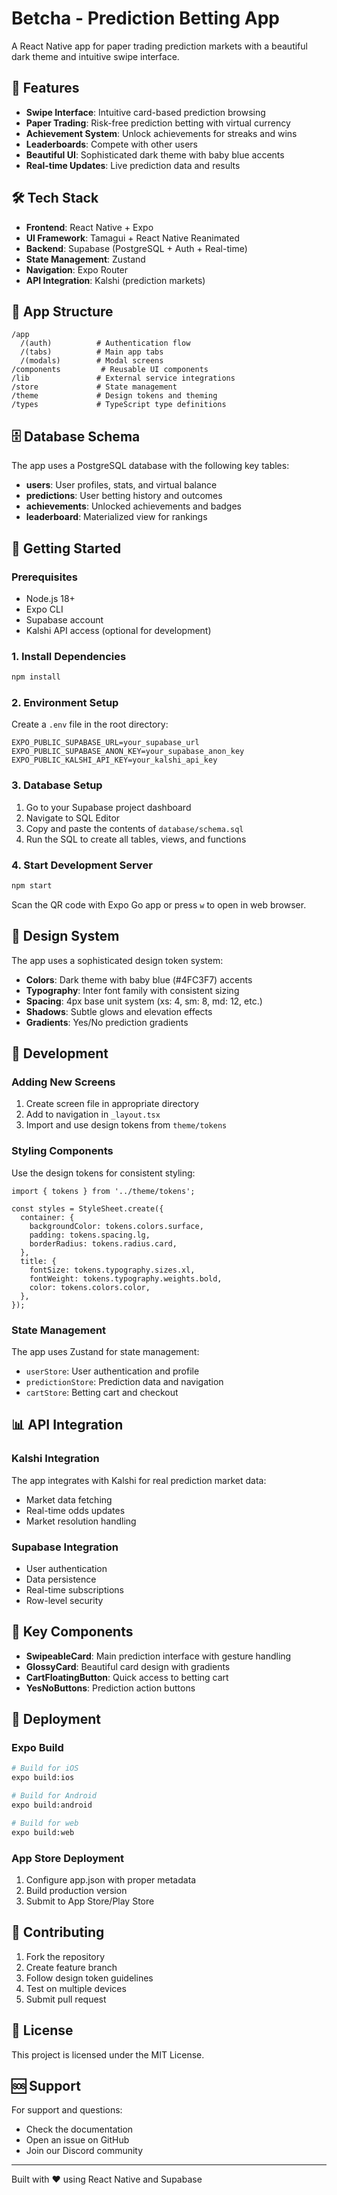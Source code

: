 # Betcha - Prediction Betting App

A React Native app for paper trading prediction markets with a beautiful dark theme and intuitive swipe interface.

## 🚀 Features

- **Swipe Interface**: Intuitive card-based prediction browsing
- **Paper Trading**: Risk-free prediction betting with virtual currency
- **Achievement System**: Unlock achievements for streaks and wins
- **Leaderboards**: Compete with other users
- **Beautiful UI**: Sophisticated dark theme with baby blue accents
- **Real-time Updates**: Live prediction data and results

## 🛠 Tech Stack

- **Frontend**: React Native + Expo
- **UI Framework**: Tamagui + React Native Reanimated
- **Backend**: Supabase (PostgreSQL + Auth + Real-time)
- **State Management**: Zustand
- **Navigation**: Expo Router
- **API Integration**: Kalshi (prediction markets)

## 📱 App Structure

```
/app
  /(auth)          # Authentication flow
  /(tabs)          # Main app tabs
  /(modals)        # Modal screens
/components         # Reusable UI components
/lib               # External service integrations
/store             # State management
/theme             # Design tokens and theming
/types             # TypeScript type definitions
```

## 🗄 Database Schema

The app uses a PostgreSQL database with the following key tables:

- **users**: User profiles, stats, and virtual balance
- **predictions**: User betting history and outcomes
- **achievements**: Unlocked achievements and badges
- **leaderboard**: Materialized view for rankings

## 🚀 Getting Started

### Prerequisites

- Node.js 18+ 
- Expo CLI
- Supabase account
- Kalshi API access (optional for development)

### 1. Install Dependencies

```bash
npm install
```

### 2. Environment Setup

Create a `.env` file in the root directory:

```env
EXPO_PUBLIC_SUPABASE_URL=your_supabase_url
EXPO_PUBLIC_SUPABASE_ANON_KEY=your_supabase_anon_key
EXPO_PUBLIC_KALSHI_API_KEY=your_kalshi_api_key
```

### 3. Database Setup

1. Go to your Supabase project dashboard
2. Navigate to SQL Editor
3. Copy and paste the contents of `database/schema.sql`
4. Run the SQL to create all tables, views, and functions

### 4. Start Development Server

```bash
npm start
```

Scan the QR code with Expo Go app or press `w` to open in web browser.

## 🎨 Design System

The app uses a sophisticated design token system:

- **Colors**: Dark theme with baby blue (#4FC3F7) accents
- **Typography**: Inter font family with consistent sizing
- **Spacing**: 4px base unit system (xs: 4, sm: 8, md: 12, etc.)
- **Shadows**: Subtle glows and elevation effects
- **Gradients**: Yes/No prediction gradients

## 🔧 Development

### Adding New Screens

1. Create screen file in appropriate directory
2. Add to navigation in `_layout.tsx`
3. Import and use design tokens from `theme/tokens`

### Styling Components

Use the design tokens for consistent styling:

```tsx
import { tokens } from '../theme/tokens';

const styles = StyleSheet.create({
  container: {
    backgroundColor: tokens.colors.surface,
    padding: tokens.spacing.lg,
    borderRadius: tokens.radius.card,
  },
  title: {
    fontSize: tokens.typography.sizes.xl,
    fontWeight: tokens.typography.weights.bold,
    color: tokens.colors.color,
  },
});
```

### State Management

The app uses Zustand for state management:

- `userStore`: User authentication and profile
- `predictionStore`: Prediction data and navigation
- `cartStore`: Betting cart and checkout

## 📊 API Integration

### Kalshi Integration

The app integrates with Kalshi for real prediction market data:

- Market data fetching
- Real-time odds updates
- Market resolution handling

### Supabase Integration

- User authentication
- Data persistence
- Real-time subscriptions
- Row-level security

## 🎯 Key Components

- **SwipeableCard**: Main prediction interface with gesture handling
- **GlossyCard**: Beautiful card design with gradients
- **CartFloatingButton**: Quick access to betting cart
- **YesNoButtons**: Prediction action buttons

## 🚀 Deployment

### Expo Build

```bash
# Build for iOS
expo build:ios

# Build for Android
expo build:android

# Build for web
expo build:web
```

### App Store Deployment

1. Configure app.json with proper metadata
2. Build production version
3. Submit to App Store/Play Store

## 🤝 Contributing

1. Fork the repository
2. Create feature branch
3. Follow design token guidelines
4. Test on multiple devices
5. Submit pull request

## 📄 License

This project is licensed under the MIT License.

## 🆘 Support

For support and questions:
- Check the documentation
- Open an issue on GitHub
- Join our Discord community

---

Built with ❤️ using React Native and Supabase
